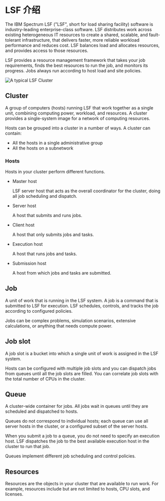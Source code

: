 # LSF 介绍

The IBM Spectrum LSF ("LSF", short for load sharing facility) software is industry-leading enterprise-class software. LSF distributes work across existing heterogeneous IT resources to create a shared, scalable, and fault-tolerant infrastructure, that delivers faster, more reliable workload performance and reduces cost. LSF balances load and allocates resources, and provides access to those resources.

LSF provides a resource management framework that takes your job requirements, finds the best resources to run the job, and monitors its progress. Jobs always run according to host load and site policies.

![A typical LSF Cluster](https://www.ibm.com/support/knowledgecenter/SSWRJV_10.1.0/lsf_foundations/lsf_cluster_overview.jpg)



## Cluster

A group of computers (hosts) running LSF that work together as a single unit, combining computing power, workload, and resources. A cluster provides a single-system image for a network of computing resources.

Hosts can be grouped into a cluster in a number of ways. A cluster can contain:

- All the hosts in a single administrative group
- All the hosts on a subnetwork

### Hosts

Hosts in your cluster perform different functions.

- Master host

  LSF server host that acts as the overall coordinator for the cluster, doing all job scheduling and dispatch.

- Server host

  A host that submits and runs jobs.

- Client host

  A host that only submits jobs and tasks.

- Execution host

  A host that runs jobs and tasks.

- Submission host

  A host from which jobs and tasks are submitted.

## Job

A unit of work that is running in the LSF system. A job is a command that is submitted to LSF for execution. LSF schedules, controls, and tracks the job according to configured policies.

Jobs can be complex problems, simulation scenarios, extensive calculations, or anything that needs compute power.

## Job slot

A job slot is a bucket into which a single unit of work is assigned in the LSF system.

Hosts can be configured with multiple job slots and you can dispatch jobs from queues until all the job slots are filled. You can correlate job slots with the total number of CPUs in the cluster.

## Queue

A cluster-wide container for jobs. All jobs wait in queues until they are scheduled and dispatched to hosts.

Queues do not correspond to individual hosts; each queue can use all server hosts in the cluster, or a configured subset of the server hosts.

When you submit a job to a queue, you do not need to specify an execution host. LSF dispatches the job to the best available execution host in the cluster to run that job.

Queues implement different job scheduling and control policies.

## Resources

Resources are the objects in your cluster that are available to run work. For example, resources include but are not limited to hosts, CPU slots, and licenses.